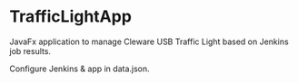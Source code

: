 # TrafficLightApp
JavaFx application to manage Cleware USB Traffic Light based on Jenkins job results.

Configure Jenkins & app in data.json.
